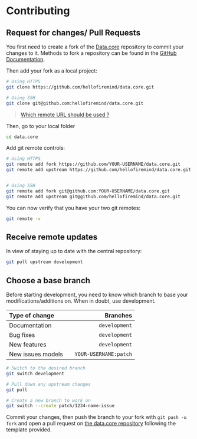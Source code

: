 # Contributing

## Request for changes/ Pull Requests
You first need to create a fork of the [Data.core](https://github.com/hellofiremind/data.core/) repository to commit your changes to it. Methods to fork a repository can be found in the [GitHub Documentation](https://docs.github.com/en/get-started/quickstart/fork-a-repo).

Then add your fork as a local project:

```sh
# Using HTTPS
git clone https://github.com/hellofiremind/data.core.git

# Using SSH
git clone git@github.com:hellofiremind/data.core.git
```

> [Which remote URL should be used ?](https://docs.github.com/en/get-started/getting-started-with-git/about-remote-repositories)

Then, go to your local folder

```sh
cd data.core
```

Add git remote controls:

```sh
# Using HTTPS
git remote add fork https://github.com/YOUR-USERNAME/data.core.git
git remote add upstream https://github.com/hellofiremind/data.core.git


# Using SSH
git remote add fork git@github.com:YOUR-USERNAME/data.core.git
git remote add upstream git@github.com/hellofiremind/data.core.git
```

You can now verify that you have your two git remotes:

```sh
git remote -v
```

## Receive remote updates
In view of staying up to date with the central repository:

```sh
git pull upstream development
```

## Choose a base branch
Before starting development, you need to know which branch to base your modifications/additions on. When in doubt, use development.

| Type of change                |           | Branches              |
| :------------------           |:---------:| ---------------------:|
| Documentation                 |           | `development`         |
| Bug fixes                     |           | `development`         |
| New features                  |           | `development`         |
| New issues models             |           | `YOUR-USERNAME:patch` |

```sh
# Switch to the desired branch
git switch development

# Pull down any upstream changes
git pull

# Create a new branch to work on
git switch --create patch/1234-name-issue
```

Commit your changes, then push the branch to your fork with `git push -u fork` and open a pull request on [the data.core repository](https://github.com/hellofiremind/data.core/) following the template provided.
